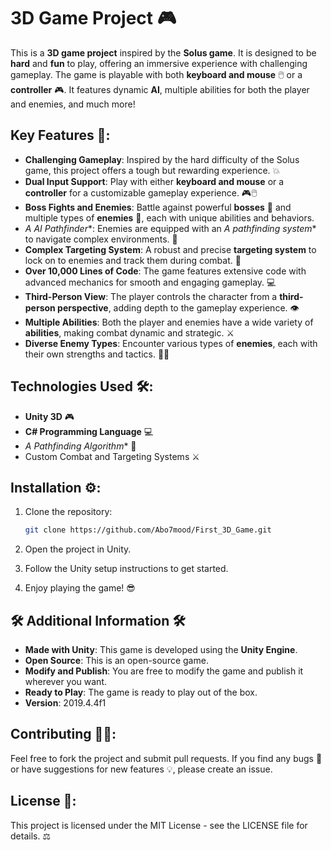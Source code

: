 # 3D Game Project 🎮

This is a **3D game project** inspired by the **Solus game**. It is designed to be **hard** and **fun** to play, offering an immersive experience with challenging gameplay. The game is playable with both **keyboard and mouse** 🖱️ or a **controller** 🎮. It features dynamic **AI**, multiple abilities for both the player and enemies, and much more!

## Key Features 🔑:

- **Challenging Gameplay**: Inspired by the hard difficulty of the Solus game, this project offers a tough but rewarding experience. 💥
- **Dual Input Support**: Play with either **keyboard and mouse** or a **controller** for a customizable gameplay experience. 🎮🖱️
- **Boss Fights and Enemies**: Battle against powerful **bosses** 👹 and multiple types of **enemies** 👾, each with unique abilities and behaviors.
- **A* AI Pathfinder**: Enemies are equipped with an **A* pathfinding system** to navigate complex environments. 🧠
- **Complex Targeting System**: A robust and precise **targeting system** to lock on to enemies and track them during combat. 🎯
- **Over 10,000 Lines of Code**: The game features extensive code with advanced mechanics for smooth and engaging gameplay. 💻
- **Third-Person View**: The player controls the character from a **third-person perspective**, adding depth to the gameplay experience. 👁
- **Multiple Abilities**: Both the player and enemies have a wide variety of **abilities**, making combat dynamic and strategic. ⚔️
- **Diverse Enemy Types**: Encounter various types of **enemies**, each with their own strengths and tactics. 🧟‍♂️

## Technologies Used 🛠️:

- **Unity 3D** 🎮
- **C# Programming Language** 💻
- **A* Pathfinding Algorithm** 🧠
- Custom Combat and Targeting Systems ⚔️

## Installation ⚙️:

1. Clone the repository:

   ```bash
   git clone https://github.com/Abo7mood/First_3D_Game.git
   ```
2. Open the project in Unity.
3. Follow the Unity setup instructions to get started.
4. Enjoy playing the game! 😎

## 🛠️ Additional Information 🛠️

- **Made with Unity**: This game is developed using the **Unity Engine**.
- **Open Source**: This is an open-source game.
- **Modify and Publish**: You are free to modify the game and publish it wherever you want.
- **Ready to Play**: The game is ready to play out of the box.
- **Version**: 2019.4.4f1

## Contributing 🧑‍🤝:
Feel free to fork the project and submit pull requests. If you find any bugs 🐞 or have suggestions for new features 💡, please create an issue.

## License 📜:
This project is licensed under the MIT License - see the LICENSE file for details. ⚖️

